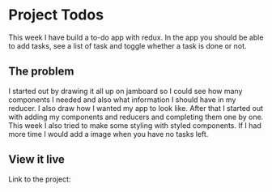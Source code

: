 # Project Todos

This week I have build a to-do app with redux. In the app you should be able to add tasks, see a list of task and toggle whether a task is done or not.

## The problem

I started out by drawing it all up on jamboard so I could see how many components I needed and also what information I should have in my reducer. I also draw how I wanted my app to look like. After that I started out with adding my components and reducers and completing them one by one. This week I also tried to make some styling with styled components. If I had more time I would add a image when you have no tasks left.

## View it live

Link to the project:
